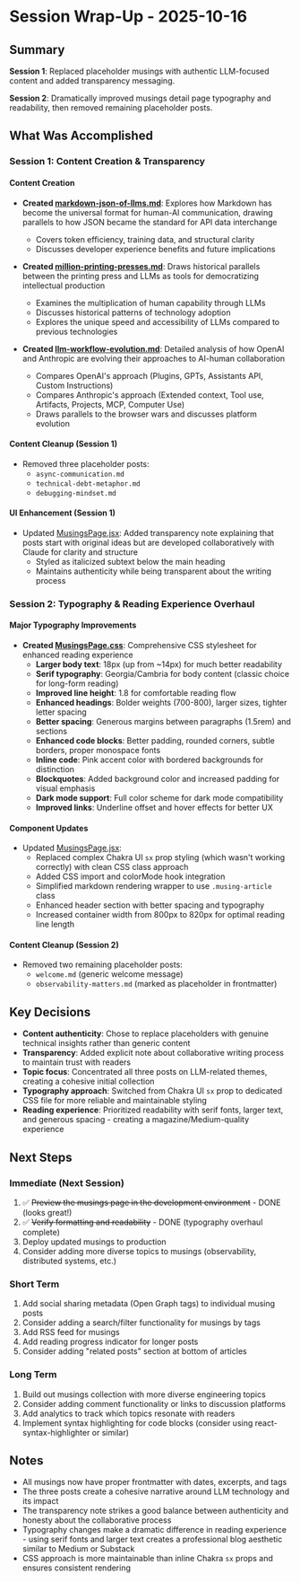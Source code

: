 # Session Wrap-Up - 2025-10-16

## Summary

**Session 1**: Replaced placeholder musings with authentic LLM-focused content and added transparency messaging.

**Session 2**: Dramatically improved musings detail page typography and readability, then removed remaining placeholder posts.

## What Was Accomplished

### Session 1: Content Creation & Transparency

#### Content Creation
- **Created [markdown-json-of-llms.md](frontend-project/src/musings/markdown-json-of-llms.md)**: Explores how Markdown has become the universal format for human-AI communication, drawing parallels to how JSON became the standard for API data interchange
  - Covers token efficiency, training data, and structural clarity
  - Discusses developer experience benefits and future implications

- **Created [million-printing-presses.md](frontend-project/src/musings/million-printing-presses.md)**: Draws historical parallels between the printing press and LLMs as tools for democratizing intellectual production
  - Examines the multiplication of human capability through LLMs
  - Discusses historical patterns of technology adoption
  - Explores the unique speed and accessibility of LLMs compared to previous technologies

- **Created [llm-workflow-evolution.md](frontend-project/src/musings/llm-workflow-evolution.md)**: Detailed analysis of how OpenAI and Anthropic are evolving their approaches to AI-human collaboration
  - Compares OpenAI's approach (Plugins, GPTs, Assistants API, Custom Instructions)
  - Compares Anthropic's approach (Extended context, Tool use, Artifacts, Projects, MCP, Computer Use)
  - Draws parallels to the browser wars and discusses platform evolution

#### Content Cleanup (Session 1)
- Removed three placeholder posts:
  - `async-communication.md`
  - `technical-debt-metaphor.md`
  - `debugging-mindset.md`

#### UI Enhancement (Session 1)
- Updated [MusingsPage.jsx](frontend-project/src/components/MusingsPage.jsx): Added transparency note explaining that posts start with original ideas but are developed collaboratively with Claude for clarity and structure
  - Styled as italicized subtext below the main heading
  - Maintains authenticity while being transparent about the writing process

### Session 2: Typography & Reading Experience Overhaul

#### Major Typography Improvements
- **Created [MusingsPage.css](frontend-project/src/components/MusingsPage.css)**: Comprehensive CSS stylesheet for enhanced reading experience
  - **Larger body text**: 18px (up from ~14px) for much better readability
  - **Serif typography**: Georgia/Cambria for body content (classic choice for long-form reading)
  - **Improved line height**: 1.8 for comfortable reading flow
  - **Enhanced headings**: Bolder weights (700-800), larger sizes, tighter letter spacing
  - **Better spacing**: Generous margins between paragraphs (1.5rem) and sections
  - **Enhanced code blocks**: Better padding, rounded corners, subtle borders, proper monospace fonts
  - **Inline code**: Pink accent color with bordered backgrounds for distinction
  - **Blockquotes**: Added background color and increased padding for visual emphasis
  - **Dark mode support**: Full color scheme for dark mode compatibility
  - **Improved links**: Underline offset and hover effects for better UX

#### Component Updates
- Updated [MusingsPage.jsx](frontend-project/src/components/MusingsPage.jsx):
  - Replaced complex Chakra UI `sx` prop styling (which wasn't working correctly) with clean CSS class approach
  - Added CSS import and colorMode hook integration
  - Simplified markdown rendering wrapper to use `.musing-article` class
  - Enhanced header section with better spacing and typography
  - Increased container width from 800px to 820px for optimal reading line length

#### Content Cleanup (Session 2)
- Removed two remaining placeholder posts:
  - `welcome.md` (generic welcome message)
  - `observability-matters.md` (marked as placeholder in frontmatter)

## Key Decisions

- **Content authenticity**: Chose to replace placeholders with genuine technical insights rather than generic content
- **Transparency**: Added explicit note about collaborative writing process to maintain trust with readers
- **Topic focus**: Concentrated all three posts on LLM-related themes, creating a cohesive initial collection
- **Typography approach**: Switched from Chakra UI `sx` prop to dedicated CSS file for more reliable and maintainable styling
- **Reading experience**: Prioritized readability with serif fonts, larger text, and generous spacing - creating a magazine/Medium-quality experience

## Next Steps

### Immediate (Next Session)
1. ✅ ~~Preview the musings page in the development environment~~ - DONE (looks great!)
2. ✅ ~~Verify formatting and readability~~ - DONE (typography overhaul complete)
3. Deploy updated musings to production
4. Consider adding more diverse topics to musings (observability, distributed systems, etc.)

### Short Term
1. Add social sharing metadata (Open Graph tags) to individual musing posts
2. Consider adding a search/filter functionality for musings by tags
3. Add RSS feed for musings
4. Add reading progress indicator for longer posts
5. Consider adding "related posts" section at bottom of articles

### Long Term
1. Build out musings collection with more diverse engineering topics
2. Consider adding comment functionality or links to discussion platforms
3. Add analytics to track which topics resonate with readers
4. Implement syntax highlighting for code blocks (consider using react-syntax-highlighter or similar)

## Notes

- All musings now have proper frontmatter with dates, excerpts, and tags
- The three posts create a cohesive narrative around LLM technology and its impact
- The transparency note strikes a good balance between authenticity and honesty about the collaborative process
- Typography changes make a dramatic difference in reading experience - using serif fonts and larger text creates a professional blog aesthetic similar to Medium or Substack
- CSS approach is more maintainable than inline Chakra `sx` props and ensures consistent rendering
